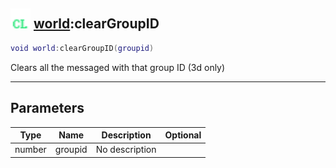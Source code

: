 ## <img src="../../.gitbook/assets/client.png" width="32" height="32" /> [world](../world/README.md):clearGroupID

```lua
void world:clearGroupID(groupid)
```

Clears all the messaged with that group ID (3d only)

-----------------
## Parameters

| Type   | Name | Description | Optional |
| ------ | ---- | ----------- | -------: |
| number | groupid | No description |  |
